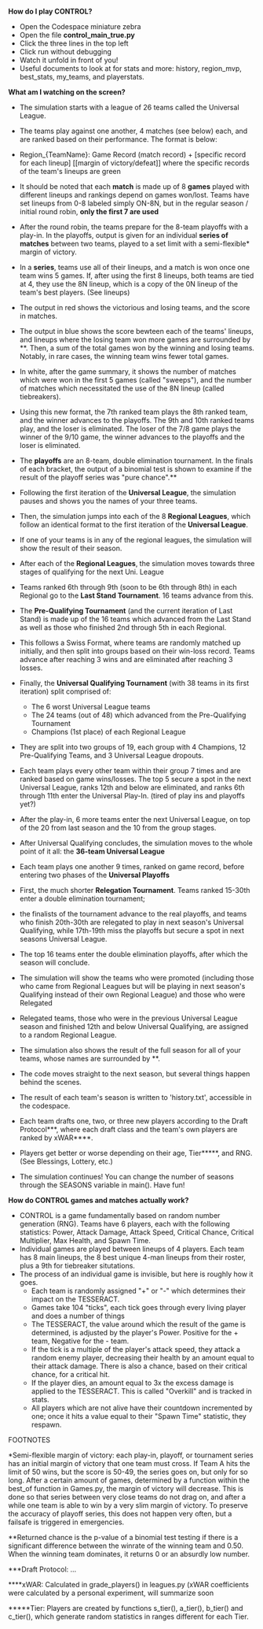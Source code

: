 **How do I play CONTROL?**
- Open the Codespace miniature zebra
- Open the file **control_main_true.py**
- Click the three lines in the top left
- Click run without debugging
- Watch it unfold in front of you!
- Useful documents to look at for stats and more: history, region_mvp, best_stats, my_teams, and playerstats.

**What am I watching on the screen?**
- The simulation starts with a league of 26 teams called the Universal League.
- The teams play against one another, 4 matches (see below) each, and are ranked based on their performance. The format is below:
- Region_{TeamName}: Game Record (match record) + [specific record for each lineup] [[margin of victory/defeat]] where the specific records of the team's lineups are green
- It should be noted that each **match** is made up of 8 **games** played with different lineups and rankings depend on games won/lost. Teams have set lineups from 0-8 labeled simply ON-8N, but in the regular season / initial round robin, **only the first 7 are used**
- After the round robin, the teams prepare for the 8-team playoffs with a play-in. In the playoffs, output is given for an individual **series of matches** between two teams, played to a set limit with a semi-flexible* margin of victory.
- In a **series**, teams use all of their lineups, and a match is won once one team wins 5 games. If, after using the first 8 lineups, both teams are tied at 4, they use the 8N lineup, which is a copy of the 0N lineup of the team's best players. (See lineups)
- The output in red shows the victorious and losing teams, and the score in matches.
- The output in blue shows the score bewteen each of the teams' lineups, and lineups where the losing team won more games are surrounded by **. Then, a sum of the total games won by the winning and losing teams. Notably, in rare cases, the winning team wins fewer total games.
- In white, after the game summary, it shows the number of matches which were won in the first 5 games (called "sweeps"), and the number of matches which necessitated the use of the 8N lineup (called tiebreakers).
- Using this new format, the 7th ranked team plays the 8th ranked team, and the winner advances to the playoffs. The 9th and 10th ranked teams play, and the loser is eliminated. The loser of the 7/8 game plays the winner of the 9/10 game, the winner advances to the playoffs and the loser is eliminated.
- The **playoffs** are an 8-team, double elimination tournament. In the finals of each bracket, the output of a binomial test is shown to examine if the result of the playoff series was "pure chance".**

- Following the first iteration of the **Universal League**, the simulation pauses and shows you the names of your three teams.
- Then, the simulation jumps into each of the 8 **Regional Leagues**, which follow an identical format to the first iteration of the **Universal League**.
- If one of your teams is in any of the regional leagues, the simulation will show the result of their season.
- After each of the **Regional Leagues**, the simulation moves towards three stages of qualifying for the next Uni. League
- Teams ranked 6th through 9th (soon to be 6th through 8th) in each Regional go to the **Last Stand Tournament**. 16 teams advance from this.
- The **Pre-Qualifying Tournament** (and the current iteration of Last Stand) is made up of the 16 teams which advanced from the Last Stand as well as those who finished 2nd through 5th in each Regional.
- This follows a Swiss Format, where teams are randomly matched up initially, and then split into groups based on their win-loss record. Teams advance after reaching 3 wins and are eliminated after reaching 3 losses.
- Finally, the **Universal Qualifying Tournament** (with 38 teams in its first iteration) split comprised of:
  - The 6 worst Universal League teams
  - The 24 teams (out of 48) which advanced from the Pre-Qualifying Tournament
  - Champions (1st place) of each Regional League
- They are split into two groups of 19, each group with 4 Champions, 12 Pre-Qualifying Teams, and 3 Universal League dropouts.
- Each team plays every other team within their group 7 times and are ranked based on game wins/losses. The top 5 secure a spot in the next Universal League, ranks 12th and below are eliminated, and ranks 6th through 11th enter the Universal Play-In. (tired of play ins and playoffs yet?)
- After the play-in, 6 more teams enter the next Universal League, on top of the 20 from last season and the 10 from the group stages.

- After Universal Qualifying concludes, the simulation moves to the whole point of it all: the **36-team Universal League**
- Each team plays one another 9 times, ranked on game record, before entering two phases of the **Universal Playoffs**
- First, the much shorter **Relegation Tournament**. Teams ranked 15-30th enter a double elimination tournament;
- the finalists of the tournament advance to the real playoffs, and teams who finish 20th-30th are relegated to play in next season's Universal Qualifying, while 17th-19th miss the playoffs but secure a spot in next seasons Universal League.
- The top 16 teams enter the double elimination playoffs, after which the season will conclude.
- The simulation will show the teams who were promoted (including those who came from Regional Leagues but will be playing in next season's Qualifying instead of their own Regional League) and those who were Relegated
- Relegated teams, those who were in the previous Universal League season and finished 12th and below Universal Qualifying, are assigned to a random Regional League.
- The simulation also shows the result of the full season for all of your teams, whose names are surrounded by **.
- The code moves straight to the next season, but several things happen behind the scenes.

- The result of each team's season is written to 'history.txt', accessible in the codespace.
- Each team drafts one, two, or three new players according to the Draft Protocol***, where each draft class and the team's own players are ranked by xWAR****.
- Players get better or worse depending on their age, Tier*****, and RNG. (See Blessings, Lottery, etc.)

- The simulation continues! You can change the number of seasons through the SEASONS variable in main(). Have fun!


**How do CONTROL games and matches actually work?**
- CONTROL is a game fundamentally based on random number generation (RNG). Teams have 6 players, each with the following statistics: Power, Attack Damage, Attack Speed, Critical Chance, Critical Multiplier, Max Health, and Spawn Time.
- Individual games are played between lineups of 4 players. Each team has 8 main lineups, the 8 best unique 4-man lineups from their roster, plus a 9th for tiebreaker situtations.
- The process of an individual game is invisible, but here is roughly how it goes.
  - Each team is randomly assigned "+" or "-" which determines their impact on the TESSERACT.
  - Games take 104 "ticks", each tick goes through every living player and does a number of things
  - The TESSERACT, the value around which the result of the game is determined, is adjusted by the player's Power. Positive for the + team, Negative for the - team.
  - If the tick is a multiple of the player's attack speed, they attack a random enemy player, decreasing their health by an amount equal to their attack damage. There is also a chance, based on their critical chance, for a critical hit.
  - If the player dies, an amount equal to 3x the excess damage is applied to the TESSERACT. This is called "Overkill" and is tracked in stats.
  - All players which are not alive have their countdown incremented by one; once it hits a value equal to their "Spawn Time" statistic, they respawn.


FOOTNOTES

*Semi-flexible margin of victory: each play-in, playoff, or tournament series has an initial margin of victory that one team must cross. If Team A hits the limit of 50 wins, but the score is 50-49, the series goes on,
                                 but only for so long. After a certain amount of games, determined by a function within the best_of function in Games.py, the margin of victory will decrease. This is done so that series 
                                 between very close teams do not drag on, and after a while one team is able to win by a very slim margin of victory. To preserve the accuracy of playoff series, this does not happen very often,
                                 but a failsafe is triggered in emergencies.

**Returned chance is the p-value of a binomial test testing if there is a significant difference between the winrate of the winning team and 0.50. When the winning team dominates, it returns 0 or an absurdly low number.

***Draft Protocol: ...

****xWAR: Calculated in grade_players() in leagues.py (xWAR coefficients were calculated by a personal experiment, will summarize soon

*****Tier: Players are created by functions s_tier(), a_tier(), b_tier() and c_tier(), which generate random statistics in ranges different for each Tier.
